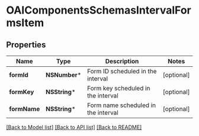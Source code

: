 # OAIComponentsSchemasIntervalFormsItem

## Properties
Name | Type | Description | Notes
------------ | ------------- | ------------- | -------------
**formId** | **NSNumber*** | Form ID scheduled in the interval | [optional] 
**formKey** | **NSString*** | Form key scheduled in the interval | [optional] 
**formName** | **NSString*** | Form name scheduled in the interval | [optional] 

[[Back to Model list]](../README.md#documentation-for-models) [[Back to API list]](../README.md#documentation-for-api-endpoints) [[Back to README]](../README.md)


